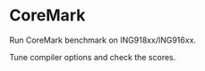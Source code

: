 # CoreMark

Run CoreMark benchmark on ING918xx/ING916xx.

Tune compiler options and check the scores.

